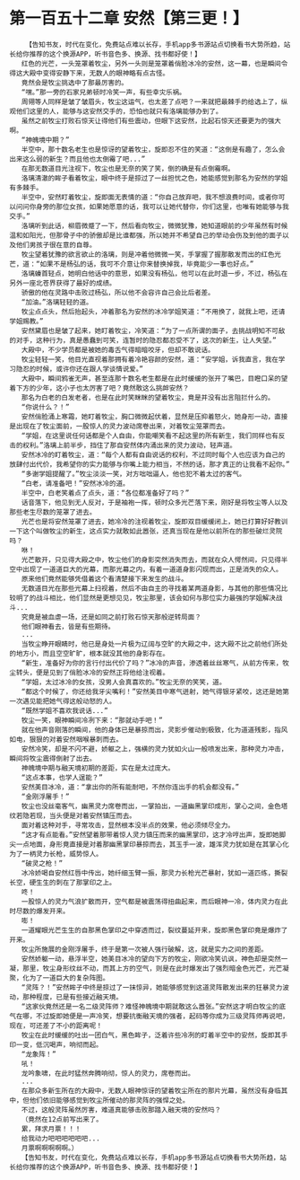 # 第一百五十二章 安然【第三更！】
        【告知书友，时代在变化，免费站点难以长存，手机app多书源站点切换看书大势所趋，站长给你推荐的这个换源APP，听书音色多、换源、找书都好使！】
       红色的光芒，一头笼罩着牧尘，另外一头则是笼罩着俏脸冰冷的安然，这一幕，也是瞬间令得这大殿中变得安静下来，无数人的眼神略有点古怪。
       竟然会是牧尘挑选中了那最厉害的。
       “嘿。”那一旁的石家兄弟顿时冷笑一声，有些幸灾乐祸。
       周翎等人同样是皱了皱眉头，牧尘这运气，也太差了点吧？一来就把最棘手的给选上了，纵观他们这里的人，能够与这安然交手的，恐怕也就只有洛璃能够办到了。
       虽然之前牧尘打败石惊天让得他们有些震动，但眼下这安然，比起石惊天还要更为的强大啊。
       “神魄境中期？”
       半空中，那十数名老生也是惊讶的望着牧尘，旋即忍不住的笑道：“这倒是有趣了，怎么会出来这么弱的新生？而且他也太倒霉了吧...”
       在那无数道目光注视下，牧尘也是无奈的笑了笑，倒的确是有点倒霉啊。
       洛璃清澈的眸子看着牧尘，眼中终于是掠过了一丝担忧之色，她能感觉到那名为安然的学姐有多棘手。
       半空中，安然盯着牧尘，旋即面无表情的道：“你自己放弃吧，我不想浪费时间，或者你可以问问你身旁的那位女孩，如果她愿意的话，我可以让她代替你，你们这里，也唯有她能够与我交手。”
       洛璃听到此话，柳眉微蹙了一下，然后看向牧尘，微微犹豫，她知道眼前的少年虽然有时候温和如阳光，但那骨子中的骄傲却是比谁都强，所以她并不希望自己的举动会伤及到他的面子以及他们男孩子很在意的自尊。
       牧尘望着犹豫的欲言欲止的洛璃，则是冲着他微微一笑，手掌握了握那散发而出的红色光芒，道：“如果不是杨弘的话，我可不介意让你来替换掉我，毕竟能少一事也好点。”
       洛璃螓首轻点，她明白他话中的意思，如果没有杨弘，他可以在此时退一步，不过，杨弘在另外一座北苍界获得了最好的成绩。
       骄傲的他在灵路中击败过杨弘，所以他不会容许自己会比后者差。
       “加油。”洛璃轻轻的道。
       牧尘点点头，然后抬起头，冲着那名为安然的冰冷学姐笑道：“不用换了，就我上吧，还请学姐赐教。”
       安然黛眉也是皱了起来，她盯着牧尘，冷笑道：“为了一点所谓的面子，去挑战明知不可敌的对手，这种行为，真是愚蠢到可笑，连暂时的隐忍都忍受不了，这次的新生，让人失望。”
       大殿中，不少学员都是被她的毒舌气得暗暗咬牙，但却不敢说话。
       牧尘轻轻一笑，他目光直视着那拥有着冷艳容颜的安然，道：“安学姐，诉我直言，我在学习隐忍的时候，或许你还在跟人学谈情说爱。”
       大殿中，瞬间鸦雀无声，甚至连那十数名老生都是在此时缓缓的张开了嘴巴，目瞪口呆的望着下方的少年，这小子也太厉害了吧？竟然敢这么挑衅安然？
       那名为白老的白发老者，也是在此时笑眯眯的望着牧尘，竟是并没有出言阻拦什么的。
       “你说什么？！”
       安然俏脸涌上寒霜，她盯着牧尘，胸口微微起伏着，显然是压抑着怒火，她身形一动，直接是出现在了牧尘面前，一股惊人的灵力波动席卷出来，对着牧尘笼罩而去。
       “学姐，在这里说任何话都是个人自由，你能嘲笑看不起这里的所有新生，我们同样也有反击的权利。”洛璃上前半步，挡住了那自安然体内涌出来的灵力波动，轻声道。
       安然冰冷的盯着牧尘，道：“每个人都有自由说话的权利，不过同时每个人也应该为自己的放肆付出代价，我希望你的实力能够与你嘴上能力相当，不然的话，那才真正的让我看不起你。”
       “多谢学姐提醒了。”牧尘淡淡一笑，对方咄咄逼人，他也犯不着太过的客气。
       “白老，请准备吧！”安然冰冷的道。
       半空中，白老笑着点了点头，道：“各位都准备好了吗？”
       话音落下，他见到无人反对，于是袖袍一挥，顿时众多光芒落下来，刚好是将牧尘等人以及那些老生尽数的笼罩了进去。
       光芒也是将安然笼罩了进去，她冷冷的注视着牧尘，旋即双目缓缓闭上，她已打算好好教训一下这个叫做牧尘的新生，这点实力就敢如此嚣张，还真当现在是他以前所在的那些破烂灵院吗？
       咻！
       光芒散开，只见得大殿之中，牧尘他们的身影突然消失而去，而就在众人愕然间，只见得半空中出现了一道道巨大的光幕，而那光幕之内，有着一道道身影闪现而出，正是消失的众人。
       原来他们竟然能够凭借着这个看清楚接下来发生的战斗。
       无数道目光在那些光幕上扫视着，然后不由自主的寻找着某两道身影，与其他的那些情况比较明了的战斗相比，他们显然是更想见见，牧尘那里，该会如何与那位实力最强的学姐解决战斗...
       究竟是被血虐一场，还是如同之前打败石惊天那般逆转局面？
       他们眼神看去，皆是有些期待。
       ...
       当牧尘睁开眼睛时，他已是身处一片极为辽阔与空旷的大殿之中，这大殿不比之前他们所处的地方小，而且空空旷旷，根本就没其他的身影存在。
       “新生，准备好为你的言行付出代价了吗？”冰冷的声音，渗透着丝丝寒气，从前方传来，牧尘转头，便是见到了俏脸冰冷的安然正将他给注视着。
       “学姐，太过冰冷的女孩，没男人会真喜欢的。”牧尘无奈的笑笑，道。
       “都这个时候了，你还给我牙尖嘴利！”安然美目中寒气迸射，她气得银牙紧咬，这还是她第一次遇见能把她气得这般动怒的人。
       “既然学姐不喜欢我说话...”
       牧尘一笑，眼神瞬间冷冽下来：“那就动手吧！”
       就在他声音刚落的瞬间，他的身体已是暴掠而出，灵影步催动到极致，化为道道残影，指风如电，狠狠的对着安然咽喉暴刺而去。
       安然冷笑，却是不闪不避，娇躯之上，强横的灵力犹如火山一般喷发出来，那种灵力冲击，瞬间将牧尘震得倒射了出去。
       神魄境中期与融天境初期的差距，实在是太过庞大。
       “这点本事，也学人逞能？”
       安然美目冰冷，道：“拿出你的所有能耐吧，不然你连出手的机会都没有。”
       “金刚浮屠手！”
       牧尘也没丝毫客气，幽黑灵力席卷而出，一掌拍出，一道幽黑掌印成形，掌心之间，金色塔纹若隐若现，当头便是对着安然镇压而去。
       面对着这种对手，寻常攻击，显然根本没半点的效果，他必须倾尽全力。
       “这才有点能看。”安然望着那带着惊人灵力镇压而来的幽黑掌印，这才冷哼出声，旋即她脚尖一点地面，身形竟直接是对着那幽黑掌印暴掠而去，其玉手一波，雄浑灵力犹如是在其掌心化为了一柄灵力长枪，威势惊人。
       “破灵之枪！”
       冰冷娇喝自安然红唇中传出，她纤细玉臂一振，那灵力长枪光芒暴射，犹如一道匹练，撕裂长空，硬生生的刺在了那掌印之上。
       咚！
       一股惊人的灵力气浪扩散而开，空气都是被震荡得扭曲起来，而后眼神一冷，体内灵力在此时尽数的爆发开来。
       嘭！
       一道耀眼光芒生生的自那黑色掌印之中穿透而过，裂纹蔓延开来，旋即黑色掌印竟是爆炸了开来。
       牧尘所施展的金刚浮屠手，终于是第一次被人强行破解，这，就是实力之间的差距。
       安然娇躯一动，悬浮半空，她美目冰冷的望向下方的牧尘，刚欲冷笑讥讽，神色却是突然一凝，那里，牧尘身形纹丝不动，而其上方的空气，则是在此时爆发出了强烈暗金色光芒，光芒凝聚，化为了一道巨大的复杂阵图。
       “灵阵？！”安然眸子中终是掠过了一抹惊异，她能够感觉到这道灵阵散发出来的狂暴灵力波动，那种程度，已是有些接近融天境。
       “这家伙竟然还是一名二级灵阵师？难怪神魄境中期就敢这么嚣张。”安然这才明白牧尘的底气在哪，不过旋即她便是一声冷笑，想要抗衡融天境的强者，起码等你成为三级灵阵师再说吧，现在，可还差了不小的距离呢！
       牧尘在此时缓缓的吐出一团白气，黑色眸子，泛着许些冷冽的盯着半空中的安然，旋即其手印一变，低沉喝声，响彻而起。
       “龙象阵！”
       吼！
       龙吟象啸，在此时猛然奔腾响彻，惊人的灵力，席卷而出。
       ...
       在那众多新生所在的大殿中，无数人眼神惊讶的望着牧尘所在的那片光幕，虽然没有身临其中，但他们依旧能够感觉到牧尘所催动的那灵阵的强悍之处。
       不过，这般灵阵虽然厉害，难道真能够击败那踏入融天境的安然吗？
       （竟然在12点前写出来了。
       累，拜求月票！！！
       给我动力吧吧吧吧吧吧...
       月票啊啊啊啊啊。）
       【告知书友，时代在变化，免费站点难以长存，手机app多书源站点切换看书大势所趋，站长给你推荐的这个换源APP，听书音色多、换源、找书都好使！】
